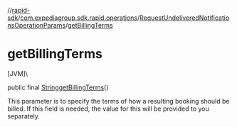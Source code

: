 //[rapid-sdk](../../../index.md)/[com.expediagroup.sdk.rapid.operations](../index.md)/[RequestUndeliveredNotificationsOperationParams](index.md)/[getBillingTerms](get-billing-terms.md)

# getBillingTerms

[JVM]\

public final [String](https://docs.oracle.com/javase/8/docs/api/java/lang/String.html)[getBillingTerms](get-billing-terms.md)()

This parameter is to specify the terms of how a resulting booking should be billed. If this field is needed, the value for this will be provided to you separately.
